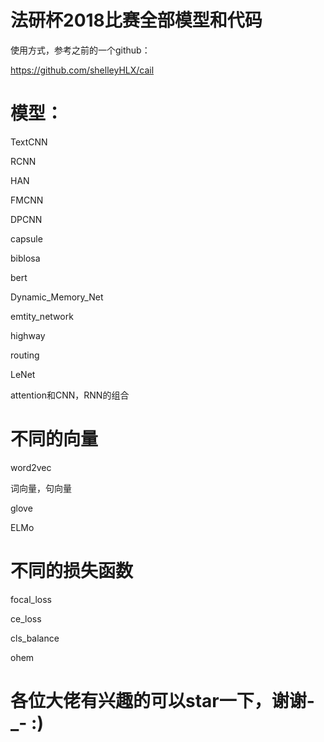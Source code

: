 # 法研杯2018比赛全部模型和代码

使用方式，参考之前的一个github：

https://github.com/shelleyHLX/cail

# 模型：

TextCNN

RCNN

HAN

FMCNN

DPCNN

capsule

biblosa

bert

Dynamic_Memory_Net

emtity_network

highway


routing


LeNet


attention和CNN，RNN的组合



# 不同的向量

word2vec

词向量，句向量

glove


ELMo

# 不同的损失函数

focal_loss

ce_loss

cls_balance

ohem

# 各位大佬有兴趣的可以star一下，谢谢-_- :)



